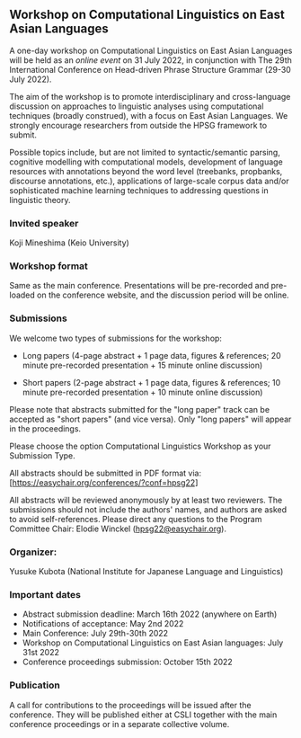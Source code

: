 ## Workshop on Computational Linguistics on East Asian Languages

A one-day workshop on Computational Linguistics on East Asian
Languages will be held as an *online event* on 31 July 2022, in
conjunction with The 29th International Conference on Head-driven
Phrase Structure Grammar (29-30 July 2022).

The aim of the workshop is to promote interdisciplinary and
cross-language discussion on approaches to linguistic analyses using
computational techniques (broadly construed), with a focus on East
Asian Languages. We strongly encourage researchers from outside the
HPSG framework to submit.

Possible topics include, but are not limited to syntactic/semantic
parsing, cognitive modelling with computational models, development of
language resources with annotations beyond the word level (treebanks,
propbanks, discourse annotations, etc.), applications of large-scale
corpus data and/or sophisticated machine learning techniques to
addressing questions in linguistic theory.


### Invited speaker

Koji Mineshima (Keio University)


### Workshop format 

Same as the main conference. Presentations will be pre-recorded and
pre-loaded on the conference website, and the discussion period will
be online.


### Submissions

We welcome two types of submissions for the workshop: 

- Long papers (4-page abstract + 1 page data, figures & references; 20
  minute pre-recorded presentation + 15 minute online discussion)

- Short papers (2-page abstract + 1 page data, figures & references;
  10 minute pre-recorded presentation + 10 minute online discussion)

Please note that abstracts submitted for the "long paper" track can be
accepted as "short papers" (and vice versa). Only "long papers" will
appear in the proceedings.

Please choose the option Computational Linguistics Workshop as your
Submission Type.

All abstracts should be submitted in PDF format via: 
[https://easychair.org/conferences/?conf=hpsg22]

All abstracts will be reviewed anonymously by at least two reviewers.
The submissions should not include the authors' names, and authors are
asked to avoid self-references. Please direct any questions to the
Program Committee Chair: Elodie Winckel (hpsg22@easychair.org).


### Organizer:

Yusuke Kubota (National Institute for Japanese Language and Linguistics)


### Important dates

- Abstract submission deadline: March 16th 2022 (anywhere on Earth) 
- Notifications of acceptance: May 2nd 2022
- Main Conference: July 29th-30th 2022
- Workshop on  Computational Linguistics on East Asian languages: July 31st 2022
- Conference proceedings submission: October 15th 2022


### Publication

A call for contributions to the proceedings will be issued after the
conference. They will be published either at CSLI together with the
main conference proceedings or in a separate collective volume.
